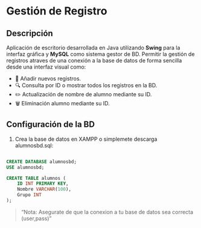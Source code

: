 # Gestión de Registro
## Descripción

Aplicación de escritorio desarrollada en Java utilizando **Swing** para la interfaz gráfica y **MySQL** como sistema gestor de BD. Permitir la gestión de registros atraves de una conexión a la base de datos de forma sencilla desde una interfaz visual como:

- 📝 Añadir nuevos registros.
- 🔍 Consulta por ID o mostrar todos los registros en la BD.
- ✏️ Actualización de nombre de alumno mediante su ID.
- 🗑️ Eliminación alumno mediante su ID.

## Configuración de la BD

1. Crea la base de datos en XAMPP o simplemete descarga alumnosbd.sql:

```sql

CREATE DATABASE alumnosbd;
USE alumnosbd;

CREATE TABLE alumnos (
    ID INT PRIMARY KEY,
    Nombre VARCHAR(100),
    Grupo INT
);
```

> “Nota: Asegurate de que la conexion a tu base de datos sea correcta (user,pass)”



